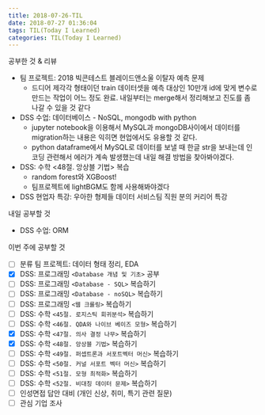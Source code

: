 ```yaml
---
title: 2018-07-26-TIL
date: 2018-07-27 01:36:04
tags: TIL(Today I Learned)
categories: TIL(Today I Learned)
---
```




공부한 것 & 리뷰
- 팀 프로젝트: 2018 빅콘테스트 블레이드앤소울 이탈자 예측 문제
	- 드디어 제각각 형태이던 train 데이터셋을 예측 대상인 10만개 id에 맞게 변수로 만드는 작업이 어느 정도 완료. 내일부터는 merge해서 정리해보고 진도를 좀 나갈 수 있을 것 같다 
- DSS 수업: 데이터베이스 - NoSQL, mongodb with python
	- jupyter notebook을 이용해서 MySQL과 mongoDB사이에서 데이터를 migration하는 내용은 익히면 현업에서도 유용할 것 같다. 
	- python dataframe에서 MySQL로 데이터를 보낼 때 한글 str을 보내는데 인코딩 관련해서 에러가 계속 발생했는데 내일 해결 방법을 찾아봐야겠다.
- DSS: 수학 <48절. 앙상블 기법> 복습
	- random forest와 XGBoost!
	- 팀프로젝트에 lightBGM도 함께 사용해봐야겠다  
- DSS 현업자 특강: 우아한 형제들 데이터 서비스팀 직원 분의 커리어 특강

내일 공부할 것
- DSS 수업: ORM


이번 주에 공부할 것
- [ ] 분류 팀 프로젝트: 데이터 형태 정리, EDA
- [x] DSS: 프로그래밍 `<Database 개념 및 기초>` 공부 
- [ ] DSS: 프로그래밍 `<Database - SQL>` 복습하기
- [ ] DSS: 프로그래밍 `<Database - noSQL>` 복습하기
- [ ] DSS: 프로그래밍 `<웹 크롤링>` 복습하기
- [ ] DSS: 수학 `<45절. 로지스틱 회귀분석>` 복습하기
- [ ] DSS: 수학 `<46절. QDA와 나이브 베이즈 모형>` 복습하기
- [x] DSS: 수학 `<47절. 의사 결정 나무>` 복습하기 
- [x] DSS: 수학 `<48절. 앙상블 기법>` 복습하기 
- [ ] DSS: 수학 `<49절. 퍼셉트론과 서포트벡터 머신>` 복습하기
- [ ] DSS: 수학 `<50절. 커널 서포트 벡터 머신>` 복습하기
- [ ] DSS: 수학 `<51절. 모형 최적화>` 복습하기
- [ ] DSS: 수학 `<52절. 비대칭 데이터 문제>` 복습하기
- [ ] 인성면접 답안 대비 (개인 신상, 취미, 특기 관련 질문)
- [ ] 관심 기업 조사